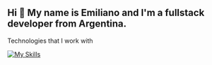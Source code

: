 <h2>Hi 👋 My name is Emiliano and I'm a fullstack developer from Argentina.</h2>


Technologies that I work with

 



 [![My Skills](https://skillicons.dev/icons?i=typescript,js,html,css,react,jest,redux,tailwind,sass,nodejs,express,mongodb,postgresql,sequelize,jest,graphql,nestjs)](https://skillicons.dev)
